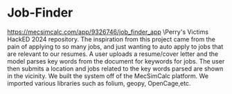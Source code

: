 # Job-Finder
https://mecsimcalc.com/app/9326746/job_finder_app
\\Perry's Victims HackED 2024 repository. 
The inspiration from this project came from the pain of applying to so many jobs, and just wanting to auto apply to jobs that are relevant to our resumes.
A user uploads a resume/cover letter and the model parses key words from the document for keywords for jobs. The user then submits a location and jobs related to the key words parsed are shown in the vicinity.
We built the system off of the MecSimCalc platform. We imported various libraries such as folium, geopy, OpenCage,etc. 
